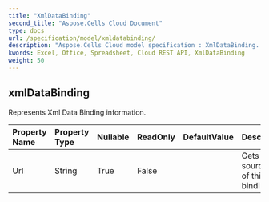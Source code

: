 ```yaml
---
title: "XmlDataBinding"
second_title: "Aspose.Cells Cloud Document"
type: docs
url: /specification/model/xmldatabinding/
description: "Aspose.Cells Cloud model specification : XmlDataBinding. Effortlessly handle Excel and other spreadsheet documents with features like opening, generating, editing, splitting, merging, comparing, and converting."
kwords: Excel, Office, Spreadsheet, Cloud REST API, XmlDataBinding
weight: 50
---
```


## **xmlDataBinding**

Represents Xml Data Binding information.  

| Property Name | Property Type | Nullable |  ReadOnly | DefaultValue | Description | 
| :- | :- | :- |:- |  :- | :- |
| Url | String | True |  False |  | Gets source url of this data binding.  |  


